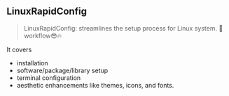 ## LinuxRapidConfig
> LinuxRapidConfig: streamlines the setup process for Linux system.
> 🚀 workflow😎🔥 

It covers 
- installation
- software/package/library setup
- terminal configuration
- aesthetic enhancements like themes, icons, and fonts.

